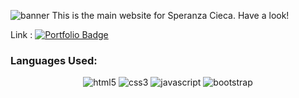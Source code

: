 ![banner](https://github.com/PracticalHarware/Website/blob/main/Moody%20Mountains%20-%20Canva%20Banner.gif)
This is the main website for Speranza Cieca. Have a look!

Link : [![Portfolio Badge](https://img.shields.io/badge/portfolio-web-blue?style=flat&link=https://practicalharware.github.io/Website//)](https://practicalharware.github.io/Website/)


### Languages Used:
<p align="center">
 <img alt="html5" src="https://img.shields.io/badge/HTML5-E34F26?style=for-the-badge&logo=html5&logoColor=white">
  <img alt="css3" src="https://img.shields.io/badge/CSS3-1572B6?style=for-the-badge&logo=css3&logoColor=white">
<img alt="javascript" src="https://img.shields.io/badge/JavaScript-F7DF1E?style=for-the-badge&logo=javascript&logoColor=black">
  <img alt="bootstrap" src="https://img.shields.io/badge/Bootstrap-563D7C?style=for-the-badge&logo=bootstrap&logoColor=white">

#

